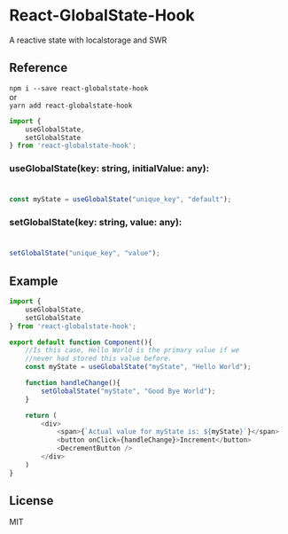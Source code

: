 # React-GlobalState-Hook

A reactive state with localstorage and SWR

## Reference

`npm i --save react-globalstate-hook`  
or  
`yarn add react-globalstate-hook`

```javascript
import {
    useGlobalState,
    setGlobalState
} from 'react-globalstate-hook';
```
### useGlobalState(key: string, initialValue: any):
#
```javascript
const myState = useGlobalState("unique_key", "default");
```  

### setGlobalState(key: string, value: any):
#
```javascript
setGlobalState("unique_key", "value");
```
## Example

```javascript
import {
    useGlobalState,
    setGlobalState
} from 'react-globalstate-hook';

export default function Component(){
    //Is this case, Hello World is the primary value if we
    //never had stored this value before.
    const myState = useGlobalState("myState", "Hello World");

    function handleChange(){
        setGlobalState("myState", "Good Bye World");
    }

    return (
        <div>
            <span>{`Actual value for myState is: ${myState}`}</span>
            <button onClick={handleChange}>Increment</button>
            <DecrementButton />
        </div>
    )
}

```

License
----

MIT
